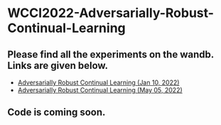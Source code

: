 # WCCI2022-Adversarially-Robust-Continual-Learning
## Please find all the experiments on the wandb. Links are given below.
- [Adversarially Robust Continual Learning (Jan 10, 2022)](https://bit.ly/3sJYUwr)
- [Adversarially Robust Continual Learning (May 05, 2022)](https://bit.ly/3LqJmUU)
## Code is coming soon.
